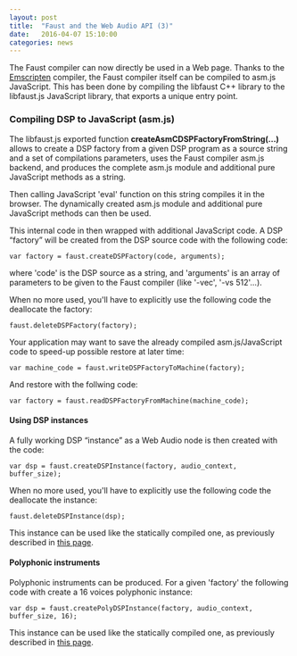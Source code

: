 ```yaml
---
layout: post
title:  "Faust and the Web Audio API (3)"
date:   2016-04-07 15:10:00
categories: news
---
```


The Faust compiler can now directly be used in a Web page. Thanks to the [Emscripten](http://kripken.github.io/emscripten-site/) compiler, the Faust compiler itself can be compiled to asm.js JavaScript. This has been done by compiling the libfaust C++ library to the libfaust.js JavaScript library, that exports a unique entry point. 

### Compiling DSP to JavaScript (asm.js) ###

The libfaust.js exported function **createAsmCDSPFactoryFromString(...)** allows to create a DSP factory from a given DSP program as a source string and a set of compilations parameters, uses the Faust compiler asm.js backend, and produces the complete asm.js module and additional pure JavaScript methods as a string.

Then calling JavaScript 'eval' function on this string compiles it in the browser. The dynamically created asm.js module and additional pure JavaScript methods can then be used.

This internal code in then wrapped with additional JavaScript code. A DSP “factory” will be created from the DSP source code with the following code:

    var factory = faust.createDSPFactory(code, arguments);

where 'code' is the DSP source as a string, and 'arguments' is an array of parameters to be given to the Faust compiler (like '-vec', '-vs 512'...).


When no more used, you'll have to explicitly use the following code the deallocate the factory: 

    faust.deleteDSPFactory(factory);

Your application may want to save the already compiled asm.js/JavaScript code to speed-up possible restore at later time:

    var machine_code = faust.writeDSPFactoryToMachine(factory);

And restore with the follwing code:

    var factory = faust.readDSPFactoryFromMachine(machine_code);

#### Using DSP instances ####

A fully working DSP “instance” as a Web Audio node is then created with the code:

    var dsp = faust.createDSPInstance(factory, audio_context, buffer_size);

When no more used, you'll have to explicitly use the following code the deallocate the instance: 

    faust.deleteDSPInstance(dsp);

This instance can be used like the statically compiled one, as previously described in [this page](http://faust.grame.fr/news/2014/02/14/faust-and-webaudio-api.html).

#### Polyphonic instruments ####
 
Polyphonic instruments can be produced. For a given 'factory' the following code with create a 16 voices polyphonic instance:

    var dsp = faust.createPolyDSPInstance(factory, audio_context, buffer_size, 16);

This instance can be used like the statically compiled one, as previously described in [this page](http://faust.grame.fr/news/2014/02/14/faust-and-webaudio-api.html).
